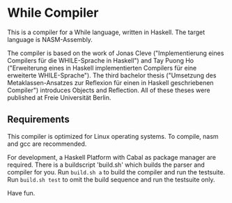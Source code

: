 While Compiler
==============

This is a compiler for a While language, written in Haskell. The target language is NASM-Assembly.

The compiler is based on the work of Jonas Cleve ("Implementierung eines Compilers für die WHILE-Sprache in Haskell") and Tay Puong Ho ("Erweiterung eines in Haskell implementierten Compilers für eine erweiterte WHILE-Sprache").
The third bachelor thesis ("Umsetzung des Metaklassen-Ansatzes zur Reflexion für einen in Haskell geschriebenen Compiler") introduces Objects and Reflection.
All of these theses were published at Freie Universität Berlin.

Requirements
------------
This compiler is optimized for Linux operating systems.
To compile, nasm and gcc are recommended.

For development, a Haskell Platform with Cabal as package manager are required.
There is a buildscript 'build.sh' which builds the parser and compiler for you.
Run `build.sh a` to build the compiler and run the testsuite.
Run `build.sh test` to omit the build sequence and run the testsuite only.

Have fun.
